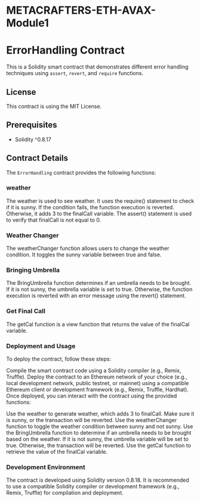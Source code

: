 
# METACRAFTERS-ETH-AVAX-Module1
# ErrorHandling Contract

This is a Solidity smart contract that demonstrates different error handling techniques using `assert`, `revert`, and `require` functions.

## License

This contract is using the MIT License.

## Prerequisites

- Solidity ^0.8.17

## Contract Details

The `ErrorHandling` contract provides the following functions:

### weather
The weather is used to see weather. It uses the require() statement to check if it is sunny. If the condition fails, the function execution is reverted. Otherwise, it adds 3 to the finalCall variable. The assert() statement is used to verify that finalCall is not equal to 0.

### Weather Changer
The weatherChanger function allows users to change the weather condition. It toggles the sunny variable between true and false.

### Bringing Umbrella
The BringUmbrella function determines if an umbrella needs to be brought. If it is not sunny, the umbrella variable is set to true. Otherwise, the function execution is reverted with an error message using the revert() statement.

### Get Final Call
The getCal function is a view function that returns the value of the finalCal variable.

### Deployment and Usage
To deploy the contract, follow these steps:

Compile the smart contract code using a Solidity compiler (e.g., Remix, Truffle).
Deploy the contract to an Ethereum network of your choice (e.g., local development network, public testnet, or mainnet) using a compatible Ethereum client or development framework (e.g., Remix, Truffle, Hardhat).
Once deployed, you can interact with the contract using the provided functions:

Use the weather to generate weather, which adds 3 to finalCall. Make sure it is sunny, or the transaction will be reverted.
Use the weatherChanger function to toggle the weather condition between sunny and not sunny.
Use the BringUmbrella function to determine if an umbrella needs to be brought based on the weather. If it is not sunny, the umbrella variable will be set to true. Otherwise, the transaction will be reverted.
Use the getCal function to retrieve the value of the finalCal variable.

### Development Environment
The contract is developed using Solidity version 0.8.18. It is recommended to use a compatible Solidity compiler or development framework (e.g., Remix, Truffle) for compilation and deployment.



